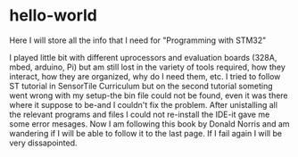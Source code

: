 # hello-world
Here I will store all the info that I need for "Programming with STM32"   

I played little bit with different uprocessors and evaluation boards (328A, mbed, arduino, Pi) but am still lost in the variety of tools required, how they interact, how they are organized, why do I need them, etc. I tried to follow ST tutorial in SensorTile Curriculum but on the second tutorial someting went wrong with my setup-the bin file could not be found, even it was there where it suppose to be-and I couldn't fix the problem. After unistalling all the relevant programs and files I could not re-install the IDE-it gave me some error mesages.
Now I am following this book by Donald Norris and am wandering if I will be able to follow it to the last page. If I fail again I will be very dissapointed.
